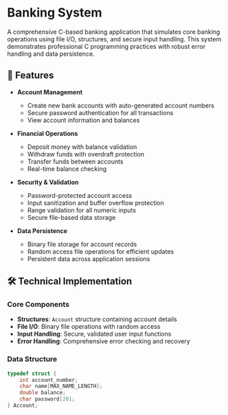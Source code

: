 # Banking System

A comprehensive C-based banking application that simulates core banking operations using file I/O, structures, and secure input handling. This system demonstrates professional C programming practices with robust error handling and data persistence.

## 🚀 Features

- **Account Management**
  - Create new bank accounts with auto-generated account numbers
  - Secure password authentication for all transactions
  - View account information and balances

- **Financial Operations**
  - Deposit money with balance validation
  - Withdraw funds with overdraft protection
  - Transfer funds between accounts
  - Real-time balance checking

- **Security & Validation**
  - Password-protected account access
  - Input sanitization and buffer overflow protection
  - Range validation for all numeric inputs
  - Secure file-based data storage

- **Data Persistence**
  - Binary file storage for account records
  - Random access file operations for efficient updates
  - Persistent data across application sessions

## 🛠️ Technical Implementation

### Core Components
- **Structures**: `Account` structure containing account details
- **File I/O**: Binary file operations with random access
- **Input Handling**: Secure, validated user input functions
- **Error Handling**: Comprehensive error checking and recovery

### Data Structure
```c
typedef struct {
    int account_number;
    char name[MAX_NAME_LENGTH];
    double balance;
    char password[20];
} Account;

